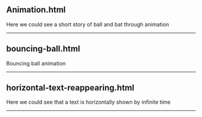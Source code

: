 <h2>Animation.html</h2>
<p>Here we could see a short story of ball and bat through animation</p>
<hr>
<h2>bouncing-ball.html</h2>
<p>Bouncing ball animation</p>
<hr>
<h2>horizontal-text-reappearing.html</h2>
<p>Here we could see that a text is horizontally shown by infinite time</p>
<hr>
